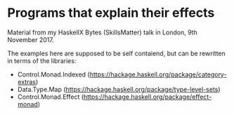 # Programs that explain their effects 

Material from my HaskellX Bytes (SkillsMatter) talk in London, 9th November 2017.

The examples here are supposed to be self contaiend, but can be rewritten in terms of the libraries:
   * Control.Monad.Indexed (https://hackage.haskell.org/package/category-extras)
   * Data.Type.Map (https://hackage.haskell.org/package/type-level-sets)
   * Control.Monad.Effect (https://hackage.haskell.org/package/effect-monad)
